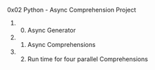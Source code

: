 0x02  Python - Async Comprehension Project 
1. 0. Async Generator
2. 1. Async Comprehensions
3. 2. Run time for four parallel Comprehensions
